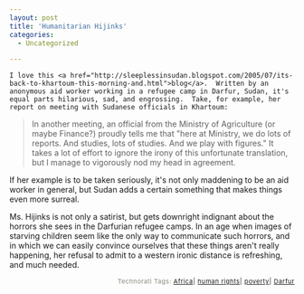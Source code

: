 ```yaml
---
layout: post
title: 'Humanitarian Hijinks'
categories:
  - Uncategorized

---
```



    I love this <a href="http://sleeplessinsudan.blogspot.com/2005/07/its-back-to-khartoum-this-morning-and.html">blog</a>.  Written by an anonymous aid worker working in a refugee camp in Darfur, Sudan, it's equal parts hilarious, sad, and engrossing.  Take, for example, her report on meeting with Sudanese officials in Khartoum:

<blockquote class="posterous_medium_quote">In another meeting, an official from the Ministry of Agriculture (or maybe Finance?) proudly tells me that "here at Ministry, we do lots of reports. And studies, lots of studies. And we play with figures." It takes a lot of effort to ignore the irony of this unfortunate translation, but I manage to vigorously nod my head in agreement.</blockquote>

If her example is to be taken seriously, it's not only maddening to be an aid worker in general, but Sudan adds a certain something that makes things even more surreal.  

Ms. Hijinks is not only a satirist, but gets downright indignant about the horrors she sees in the Darfurian refugee camps.  In an age when images of starving children seem like the only way to communicate such horrors, and in which we can easily convince ourselves that these things aren't really happening, her refusal to admit to a western ironic distance is refreshing, and much needed. 
 

  
<p style="text-align:right;font-size:11px;letter-spacing:.05em;color:#808979;">Technorati Tags: <a href="http://technorati.com/tag/Africa" rel="tag">Africa</a><strong>|</strong> <a href="http://technorati.com/tag/human%20rights" rel="tag">human rights</a><strong>|</strong> <a href="http://technorati.com/tag/poverty" rel="tag">poverty</a><strong>|</strong> <a href="http://technorati.com/tag/Darfur" rel="tag">Darfur</a></p>
  
